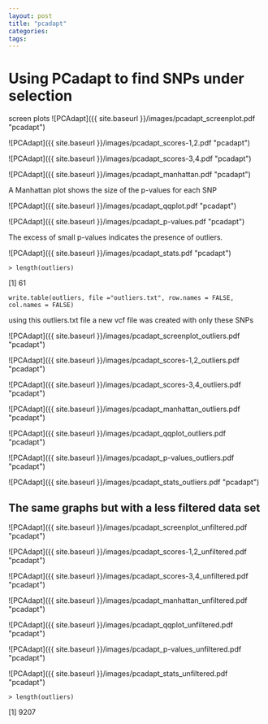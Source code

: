 ```yaml
---
layout: post
title: "pcadapt"
categories: 
tags: 
---
```


# Using PCadapt to find SNPs under selection





screen plots 
![PCAdapt]({{ site.baseurl }}/images/pcadapt_screenplot.pdf "pcadapt")

![PCAdapt]({{ site.baseurl }}/images/pcadapt_scores-1,2.pdf "pcadapt")

![PCAdapt]({{ site.baseurl }}/images/pcadapt_scores-3,4.pdf "pcadapt")

![PCAdapt]({{ site.baseurl }}/images/pcadapt_manhattan.pdf "pcadapt")

A Manhattan plot shows the size of the p-values for each SNP

![PCAdapt]({{ site.baseurl }}/images/pcadapt_qqplot.pdf "pcadapt")

![PCAdapt]({{ site.baseurl }}/images/pcadapt_p-values.pdf "pcadapt")

The excess of small p-values indicates the presence of outliers.

![PCAdapt]({{ site.baseurl }}/images/pcadapt_stats.pdf "pcadapt")

    > length(outliers)
[1] 61

    write.table(outliers, file ="outliers.txt", row.names = FALSE, col.names = FALSE)
using this outliers.txt file a new vcf file was created with only these SNPs

![PCAdapt]({{ site.baseurl }}/images/pcadapt_screenplot_outliers.pdf "pcadapt")

![PCAdapt]({{ site.baseurl }}/images/pcadapt_scores-1,2_outliers.pdf "pcadapt")

![PCAdapt]({{ site.baseurl }}/images/pcadapt_scores-3,4_outliers.pdf "pcadapt")

![PCAdapt]({{ site.baseurl }}/images/pcadapt_manhattan_outliers.pdf "pcadapt")

![PCAdapt]({{ site.baseurl }}/images/pcadapt_qqplot_outliers.pdf "pcadapt")

![PCAdapt]({{ site.baseurl }}/images/pcadapt_p-values_outliers.pdf "pcadapt")

![PCAdapt]({{ site.baseurl }}/images/pcadapt_stats_outliers.pdf "pcadapt")




## The same graphs but with a less filtered data set


![PCAdapt]({{ site.baseurl }}/images/pcadapt_screenplot_unfiltered.pdf "pcadapt")

![PCAdapt]({{ site.baseurl }}/images/pcadapt_scores-1,2_unfiltered.pdf "pcadapt")

![PCAdapt]({{ site.baseurl }}/images/pcadapt_scores-3,4_unfiltered.pdf "pcadapt")

![PCAdapt]({{ site.baseurl }}/images/pcadapt_manhattan_unfiltered.pdf "pcadapt")

![PCAdapt]({{ site.baseurl }}/images/pcadapt_qqplot_unfiltered.pdf "pcadapt")

![PCAdapt]({{ site.baseurl }}/images/pcadapt_p-values_unfiltered.pdf "pcadapt")

![PCAdapt]({{ site.baseurl }}/images/pcadapt_stats_unfiltered.pdf "pcadapt")

    > length(outliers)
[1] 9207